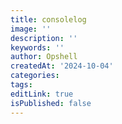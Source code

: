 ```yaml
---
title: consolelog
image: ''
description: ''
keywords: ''
author: Opshell
createdAt: '2024-10-04'
categories: 
tags: 
editLink: true
isPublished: false
---
```


